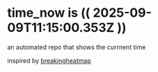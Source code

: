 # time_now is (( 2025-09-09T11:15:00.353Z ))

an automated repo that shows the currnent time

inspired by [breakingheatmap](https://github.com/breakingheatmap/breakingheatmap)